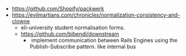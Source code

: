 - https://github.com/Shopify/packwerk
- https://evilmartians.com/chronicles/normalization-consistency-and-clowne
	- eli-university student normalisation forms.
	- https://github.com/bibendi/downstream
		-  implement communication between Rails Engines using the Publish-Subscribe pattern. like internal bus